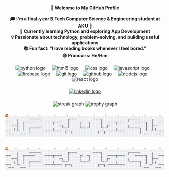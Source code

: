 <h4 align="center">👋 Welcome to My GitHub Profile<br><br>🎓 I'm a final-year B.Tech Computer Science & Engineering student at AKU 🏫<br>🌱 Currently learning Python and exploring App Development<br>💡 Passionate about technology, problem-solving, and building useful applications<br>📚 Fun fact: "I love reading books whenever I feel bored."<br>😄 Pronouns: He/Him</h4>

###

<div align="center">
  <img src="https://skillicons.dev/icons?i=py" height="60" alt="python logo"  />
  <img width="12" />
  <img src="https://cdn.jsdelivr.net/gh/devicons/devicon/icons/html5/html5-original.svg" height="60" alt="html5 logo"  />
  <img width="12" />
  <img src="https://cdn.jsdelivr.net/gh/devicons/devicon/icons/css3/css3-original.svg" height="60" alt="css logo"  />
  <img width="12" />
  <img src="https://cdn.jsdelivr.net/gh/devicons/devicon/icons/javascript/javascript-original.svg" height="60" alt="javascript logo"  />
  <img width="12" />
  <img src="https://cdn.jsdelivr.net/gh/devicons/devicon/icons/firebase/firebase-plain.svg" height="60" alt="firebase logo"  />
  <img width="12" />
  <img src="https://cdn.jsdelivr.net/gh/devicons/devicon/icons/git/git-original.svg" height="60" alt="git logo"  />
  <img width="12" />
  <img src="https://cdn.jsdelivr.net/gh/devicons/devicon/icons/github/github-original.svg" height="60" alt="github logo"  />
  <img width="12" />
  <img src="https://cdn.jsdelivr.net/gh/devicons/devicon/icons/nodejs/nodejs-original.svg" height="60" alt="nodejs logo"  />
  <img width="12" />
  <img src="https://cdn.jsdelivr.net/gh/devicons/devicon/icons/react/react-original.svg" height="60" alt="react logo"  />
</div>

###

<div align="center">
  <a href="https://www.linkedin.com/in/neikosa-lothu-19533b298/" target="_blank">
    <img src="https://img.shields.io/static/v1?message=LinkedIn&logo=linkedin&label=&color=0077B5&logoColor=white&labelColor=&style=for-the-badge" height="25" alt="linkedin logo"  />
  </a>
</div>

###

<div align="center">
  <img src="https://streak-stats.demolab.com?user=NeikosaLothu&locale=en&mode=daily&theme=dracula&hide_border=false&border_radius=5&order=3" height="150" alt="streak graph"  />
  <img src="https://github-profile-trophy.vercel.app?username=NeikosaLothu&theme=dracula&column=-1&row=1&margin-w=8&margin-h=8&no-bg=false&no-frame=false&order=4" height="150" alt="trophy graph"  />
</div>

###

<picture>
  <source media="(prefers-color-scheme: dark)" srcset="https://raw.githubusercontent.com/NeikosaLothu/NeikosaLothu/output/pacman-contribution-graph-dark.svg">
  <source media="(prefers-color-scheme: light)" srcset="https://raw.githubusercontent.com/NeikosaLothu/NeikosaLothu/output/pacman-contribution-graph.svg">
  <img alt="pacman contribution graph" src="https://raw.githubusercontent.com/NeikosaLothu/NeikosaLothu/output/pacman-contribution-graph.svg">
</picture>

###

<picture>
  <source media="(prefers-color-scheme: dark)" srcset="https://raw.githubusercontent.com/NeikosaLothu/NeikosaLothu/output/pacman-contribution-graph-dark.svg">
  <source media="(prefers-color-scheme: light)" srcset="https://raw.githubusercontent.com/NeikosaLothu/NeikosaLothu/output/pacman-contribution-graph.svg">
  <img alt="pacman contribution graph" src="https://raw.githubusercontent.com/NeikosaLothu/NeikosaLothu/output/pacman-contribution-graph.svg">
</picture>

###


